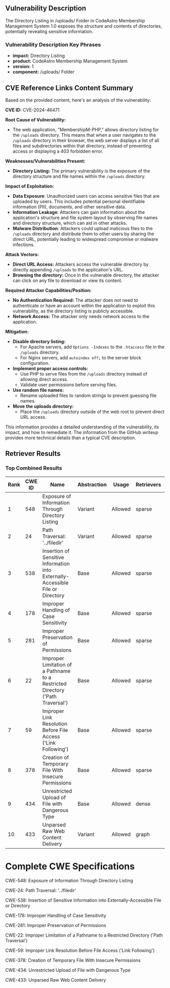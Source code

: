 ## Vulnerability Description
The Directory Listing in /uploads/ Folder in CodeAstro Membership Management System 1.0 exposes the structure and contents of directories, potentially revealing sensitive information.

### Vulnerability Description Key Phrases
- **impact:** Directory Listing
- **product:** CodeAstro Membership Management System
- **version:** 1
- **component:** /uploads/ Folder

## CVE Reference Links Content Summary
Based on the provided content, here's an analysis of the vulnerability:

**CVE ID:** CVE-2024-46471

**Root Cause of Vulnerability:**

- The web application, "MembershipM-PHP," allows directory listing for the `/uploads` directory. This means that when a user navigates to the `/uploads` directory in their browser, the web server displays a list of all files and subdirectories within that directory, instead of preventing access or displaying a 403 forbidden error.

**Weaknesses/Vulnerabilities Present:**

- **Directory Listing:** The primary vulnerability is the exposure of the directory structure and file names within the `/uploads` directory.

**Impact of Exploitation:**

-   **Data Exposure**: Unauthorized users can access sensitive files that are uploaded by users. This includes potential personal identifiable information (PII), documents, and other sensitive data.
-   **Information Leakage**: Attackers can gain information about the application's structure and file system layout by observing file names and directory structure, which can aid in other attacks.
-   **Malware Distribution**: Attackers could upload malicious files to the `/uploads` directory and distribute them to other users by sharing the direct URL, potentially leading to widespread compromise or malware infections.

**Attack Vectors:**

-   **Direct URL Access:** Attackers access the vulnerable directory by directly appending `/uploads` to the application's URL.
-  **Browsing the directory:** Once in the vulnerable directory, the attacker can click on any file to download or view its content.

**Required Attacker Capabilities/Position:**

-   **No Authentication Required:** The attacker does not need to authenticate or have an account within the application to exploit this vulnerability, as the directory listing is publicly accessible.
-   **Network Access:** The attacker only needs network access to the application.

**Mitigation:**

-   **Disable directory listing:**
    -   For Apache servers, add `Options -Indexes` to the `.htaccess` file in the `/uploads` directory.
    -   For Nginx servers, add `autoindex off;` to the server block configuration.
-   **Implement proper access controls:**
    -   Use PHP to serve files from the `/uploads` directory instead of allowing direct access.
    -   Validate user permissions before serving files.
-   **Use random file names:**
    -   Rename uploaded files to random strings to prevent guessing file names.
-   **Move the uploads directory:**
    -   Place the `/uploads` directory outside of the web root to prevent direct URL access.

This information provides a detailed understanding of the vulnerability, its impact, and how to remediate it. The information from the GitHub writeup provides more technical details than a typical CVE description.

## Retriever Results

### Top Combined Results

| Rank | CWE ID | Name | Abstraction | Usage  | Retrievers | Individual Scores |
|------|--------|------|-------------|-------|------------|-------------------|
| 1 | 548 | Exposure of Information Through Directory Listing | Variant | Allowed | sparse | 0.047 |
| 2 | 24 | Path Traversal: '../filedir' | Variant | Allowed | sparse | 0.044 |
| 3 | 538 | Insertion of Sensitive Information into Externally-Accessible File or Directory | Base | Allowed | sparse | 0.042 |
| 4 | 178 | Improper Handling of Case Sensitivity | Base | Allowed | sparse | 0.041 |
| 5 | 281 | Improper Preservation of Permissions | Base | Allowed | sparse | 0.041 |
| 6 | 22 | Improper Limitation of a Pathname to a Restricted Directory ('Path Traversal') | Base | Allowed | sparse | 0.041 |
| 7 | 59 | Improper Link Resolution Before File Access ('Link Following') | Base | Allowed | sparse | 0.041 |
| 8 | 378 | Creation of Temporary File With Insecure Permissions | Base | Allowed | sparse | 0.040 |
| 9 | 434 | Unrestricted Upload of File with Dangerous Type | Base | Allowed | dense | 0.413 |
| 10 | 433 | Unparsed Raw Web Content Delivery | Variant | Allowed | graph | 0.003 |



# Complete CWE Specifications

CWE-548: Exposure of Information Through Directory Listing

CWE-24: Path Traversal: '../filedir'

CWE-538: Insertion of Sensitive Information into Externally-Accessible File or Directory

CWE-178: Improper Handling of Case Sensitivity

CWE-281: Improper Preservation of Permissions

CWE-22: Improper Limitation of a Pathname to a Restricted Directory ('Path Traversal')

CWE-59: Improper Link Resolution Before File Access ('Link Following')

CWE-378: Creation of Temporary File With Insecure Permissions

CWE-434: Unrestricted Upload of File with Dangerous Type

CWE-433: Unparsed Raw Web Content Delivery
